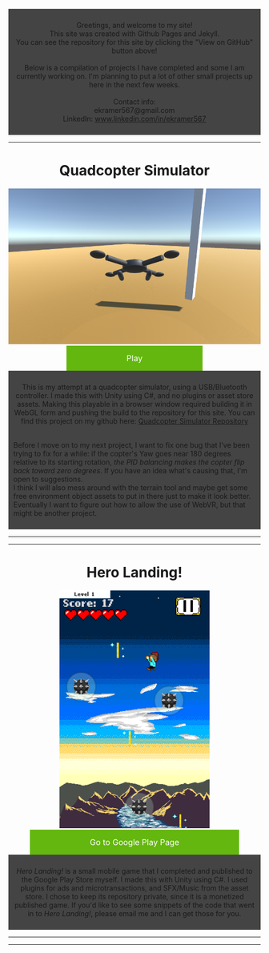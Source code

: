<html>
    <style>
.centerAlignObject{
        text-align: center;
        }
a.button {
    background-color: #64B70E; /* Green */
    border: none;
    color: white;
    padding: 15px 120px;
    text-align: center;
    text-decoration: none;
    display: inline-block;
    font-size: 16px;
}
        
img.autoscale{
    height: auto;
    width: auto;
}
     </style>
</html>
<div style="background-color:#444444; padding:10px;">
<p align="center">
    Greetings, and welcome to my site!<br>
    This site was created with Github Pages and Jekyll.<br>
    You can see the repository for this site by clicking the "View on GitHub" button above!
    <br><br>
    Below is a compilation of projects I have completed and some I am currently working on.
    I'm planning to put a lot of other small projects up here in the next few weeks.
    <br><br>
    Contact info:<br>
    ekramer567@gmail.com<br>
    LinkedIn: <a href="https://www.linkedin.com/in/ekramer567">www.linkedin.com/in/ekramer567</a>
    </p>
</div>

---

<div class ="centerAlignObject">
    <h1>Quadcopter Simulator</h1>
    <img src="QuadcopterSimPic.png"><br>
<a href="/assets/unity/Quadcoptersim/index.html" class="button">Play</a>
</div>

<div style="background-color:#444444; padding:10px;"> 
<p align="center">
    This is my attempt at a quadcopter simulator, using a USB/Bluetooth controller. I made this with Unity using C#, and no plugins or asset store assets. Making this playable in a browser window required building it in WebGL form and pushing the build to the repository for this site. You can find this project on my github here: 
    <a href="https://github.com/EKramer567/Quadcopter-Simulator">Quadcopter Simulator Repository</a><br><br>
                                                   
Before I move on to my next project, I want to fix one bug that I've been trying to fix for a while: if the copter's Yaw goes near 180 degrees relative to its starting rotation, <i>the PID balancing makes the copter flip back toward zero degrees</i>. If you have an idea what's causing that, I'm open to suggestions.<br>
I think I will also mess around with the terrain tool and maybe get some free environment object assets to put in there just to make it look better. Eventually I want to figure out how to allow the use of WebVR, but that might be another project.
</p>
</div>
  
---
---

<div class ="centerAlignObject">
    <h1>Hero Landing!</h1>
    <img src="HLscreenshot.png" width="300" height="475"><br>
<a href="https://play.google.com/store/apps/details?id=com.EKramer.HeroEntranceTraining" class="button">Go to Google Play Page</a>
</div>
<div style="background-color:#444444; padding:10px;"> 
<p align="center">
<i>Hero Landing!</i> is a small mobile game that I completed and published to the Google Play Store myself. I made this with Unity using C#. I used plugins for ads and microtransactions, and SFX/Music from the asset store. I chose to keep its repository private, since it is a monetized published game. If you'd like to see some snippets of the code that went in to <i>Hero Landing!</i>, please email me and I can get those for you.
</p>
</div>
  
---
---
